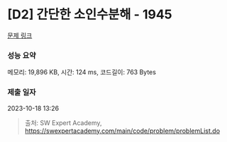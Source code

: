 # [D2] 간단한 소인수분해 - 1945 

[문제 링크](https://swexpertacademy.com/main/code/problem/problemDetail.do?contestProbId=AV5Pl0Q6ANQDFAUq) 

### 성능 요약

메모리: 19,896 KB, 시간: 124 ms, 코드길이: 763 Bytes

### 제출 일자

2023-10-18 13:26



> 출처: SW Expert Academy, https://swexpertacademy.com/main/code/problem/problemList.do